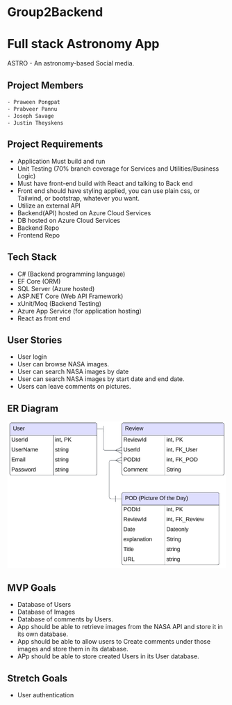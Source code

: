 # Group2Backend

# Full stack Astronomy App
ASTRO - An astronomy-based Social media.

## Project Members
    - Praween Pongpat
    - Prabveer Pannu
    - Joseph Savage
    - Justin Theyskens

## Project Requirements
- Application Must build and run
- Unit Testing (70% branch coverage for Services and Utilities/Business Logic)
- Must have front-end build with React and talking to Back end
- Front end should have styling applied, you can use plain css, or Tailwind, or bootstrap, whatever you want. 
- Utilize an external API
- Backend(API) hosted on Azure Cloud Services
- DB hosted on Azure Cloud Services
- Backend Repo
- Frontend Repo

## Tech Stack
- C# (Backend programming language)
- EF Core (ORM)
- SQL Server (Azure hosted)
- ASP.NET Core (Web API Framework)
- xUnit/Moq (Backend Testing)
- Azure App Service (for application hosting)
- React as front end


## User Stories
- User login
- User can browse NASA images.
- User can search NASA images by date
- User can search NASA images by start date and end date.
- Users can leave comments on pictures.

## ER Diagram
![alt text](image.png)

## MVP Goals
- Database of Users
- Database of Images
- Database of comments by Users.
- App should be able to retrieve images from the NASA API and store it in its own database.
- App should be able to allow users to Create comments under those images and store them in its database.
- APp should be able to store created Users in its User database.


## Stretch Goals
- User authentication 

